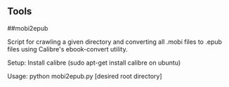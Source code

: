 Tools
---
##mobi2epub

Script for crawling a given directory and converting all .mobi files to .epub files using Calibre's ebook-convert utility.

Setup: Install calibre (sudo apt-get install calibre on ubuntu)

Usage: python mobi2epub.py [desired root directory] 
